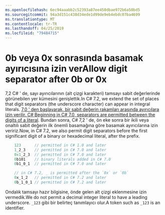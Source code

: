 ```yaml
---
ms.openlocfilehash: 6ec94aaabb2c52393a87ee450dbae972b6a50bd5
ms.sourcegitcommit: 94a3d151c438d34ede1d99de9eb4ebdc07ba4699
ms.translationtype: MT
ms.contentlocale: tr-TR
ms.lasthandoff: 04/25/2019
ms.locfileid: "79484715"
---
```

# <a name="allow-digit-separator-after-0b-or-0x"></a><span data-ttu-id="9e135-101">0b veya 0x sonrasında basamak ayırıcısına izin ver</span><span class="sxs-lookup"><span data-stu-id="9e135-101">Allow digit separator after 0b or 0x</span></span>

<span data-ttu-id="9e135-102">7,2 C# ' de, sayı ayırıcılarının (alt çizgi karakteri) tamsayı sabit değerlerinde görünebilen yer kümesini genişlettik.</span><span class="sxs-lookup"><span data-stu-id="9e135-102">In C# 7.2, we extend the set of places that digit separators (the underscore character) can appear in integral literals.</span></span> <span data-ttu-id="9e135-103">[7,0 ' den başlayarak, bir sabit değerin rakamları arasında ayırıcılara izin verilir. C# ](../csharp-7.0/digit-separators.md)</span><span class="sxs-lookup"><span data-stu-id="9e135-103">[Beginning in C# 7.0, separators are permitted between the digits of a literal](../csharp-7.0/digit-separators.md).</span></span> <span data-ttu-id="9e135-104">Bundan sonra, C# 7,2 ' de, ön eke sonra bir ikili veya onaltılı sabit değerin ilk önemli basamağına göre basamak ayırıcılarına izin veririz.</span><span class="sxs-lookup"><span data-stu-id="9e135-104">Now, in C# 7.2, we also permit digit separators before the first significant digit of a binary or hexadecimal literal, after the prefix.</span></span>

```csharp
    123      // permitted in C# 1.0 and later
    1_2_3    // permitted in C# 7.0 and later
    0x1_2_3  // permitted in C# 7.0 and later
    0b101    // binary literals added in C# 7.0
    0b1_0_1  // permitted in C# 7.0 and later

    // in C# 7.2, _ is permitted after the `0x` or `0b`
    0x_1_2   // permitted in C# 7.2 and later
    0b_1_0_1 // permitted in C# 7.2 and later
```

<span data-ttu-id="9e135-105">Ondalık tamsayı hazır bilgisine, önde gelen alt çizgi eklenmesine izin vermedik.</span><span class="sxs-lookup"><span data-stu-id="9e135-105">We do not permit a decimal integer literal to have a leading underscore.</span></span> <span data-ttu-id="9e135-106">`_123` gibi bir belirteç tanımlayıcı olur.</span><span class="sxs-lookup"><span data-stu-id="9e135-106">A token such as `_123` is an identifier.</span></span>
